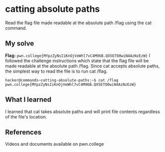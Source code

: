 # catting absolute paths
Read the flag file made readable at the absolute path /flag using the cat command.

## My solve
**Flag:** `pwn.college{MYpzZyNsIiKnOjVeWhl7vC4M96B.QX5ETO0wiN4AzNzEzW}`
I followed the challenge instructions which state that the flag file will be made readable at the absolute path /flag. Since cat accepts absolute paths, the simplest way to read the file is to run cat /flag.
```
hacker@commands~catting-absolute-paths:~$ cat /flag
pwn.college{MYpzZyNsIiKnOjVeWhl7vC4M96B.QX5ETO0wiN4AzNzEzW}
```

## What I learned
I learned that cat takes absolute paths and will print file contents regardless of the file's location.

## References 
Videos and documents available on pwn.college
